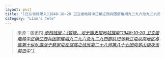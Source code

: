 ```yaml
---
layout: post
title: "[已认领待录入]1948-10-20 卫立煌电蒋中正稱辽西兵团廖耀湘九二九六及九二九四部队扫荡新立屯以南地区与匪第十纵队激战于蔡家屯左宮窩之线另第二十八师第八十七团向茅山镇攻击前进中"
category: "Liao's Tele"
---
```



> 来源：国史馆 [*原档链接：（暂缺，可于国史馆网站搜索“1948-10-20 卫立煌电蒋中正稱辽西兵团廖耀湘九二九六及九二九四部队扫荡新立屯以南地区与匪第十纵队激战于蔡家屯左宮窩之线另第二十八师第八十七团向茅山镇攻击前进中“）*]()
